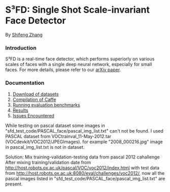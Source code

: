 # S³FD: Single Shot Scale-invariant Face Detector

By [Shifeng Zhang](http://www.cbsr.ia.ac.cn/users/sfzhang/)

### Introduction

S³FD is a real-time face detector, which performs superiorly on various scales of faces with a single deep neural network, especially for small faces. For more details, please refer to our [arXiv paper](https://arxiv.org/abs/1708.05237).

### Documentation

1. [Download of datasets](#download-dataset)
2. [Compilation of Caffe](#caffe-compilation)
3. [Running evaluation benchmarks](#running-evaluation-benchmark)
4. [Results](#results)
5. [Issues Encountered](#issues)




While testing on pascal dataset some images in "sfd_test_code/PASCAL_face/pascal_img_list.txt" can't not be found.
I used PASCAL dataset from VOCtrainval_11-May-2012.tar (VOCdevkit/VOC2012/JPEGImages).
for example "2008_000216.jpg" image in pascal_img_list.txt is not in dataset.

Solution: Mix training-validation-testing data from pascal 2012 cahallenge
After mixing training/validation date from 
http://host.robots.ox.ac.uk/pascal/VOC/voc2012/index.html 
with test data from 
http://host.robots.ox.ac.uk:8080/eval/challenges/voc2012/, 
now all the pascal images listed in "sfd_test_code/PASCAL_face/pascal_img_list.txt" are present. 

